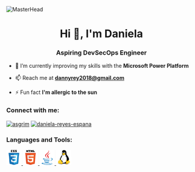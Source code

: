 ![MasterHead](https://cdn.acunetix.com/wp_content/uploads/2021/05/ACX-Business-oriented-cybersecurity-non-technical-SEO-posts-1000x525-1.png)

<h1 align="center">Hi 👋, I'm Daniela</h1>
<h3 align="center">Aspiring DevSecOps Engineer</h3>

- 🌱 I’m currently improving my skills with the **Microsoft Power Platform**

- 📫 Reach me at **dannyrey2018@gmail.com**

- ⚡ Fun fact **I'm allergic to the sun**

<h3 align="left">Connect with me:</h3>
<p align="left">
<a href="https://codepen.io/asgrim" target="blank"><img align="center" src="https://raw.githubusercontent.com/rahuldkjain/github-profile-readme-generator/master/src/images/icons/Social/codepen.svg" alt="asgrim" height="30" width="40" /></a>
<a href="https://linkedin.com/in/daniela-reyes-espana" target="blank"><img align="center" src="https://raw.githubusercontent.com/rahuldkjain/github-profile-readme-generator/master/src/images/icons/Social/linked-in-alt.svg" alt="daniela-reyes-espana" height="30" width="40" /></a>
</p>

<h3 align="left">Languages and Tools:</h3>
<p align="left"> <a href="https://www.w3schools.com/css/" target="_blank" rel="noreferrer"> <img src="https://raw.githubusercontent.com/devicons/devicon/master/icons/css3/css3-original-wordmark.svg" alt="css3" width="40" height="40"/> </a> <a href="https://www.w3.org/html/" target="_blank" rel="noreferrer"> <img src="https://raw.githubusercontent.com/devicons/devicon/master/icons/html5/html5-original-wordmark.svg" alt="html5" width="40" height="40"/> </a> <a href="https://www.java.com" target="_blank" rel="noreferrer"> <img src="https://raw.githubusercontent.com/devicons/devicon/master/icons/java/java-original.svg" alt="java" width="40" height="40"/> </a> <a href="https://www.linux.org/" target="_blank" rel="noreferrer"> <img src="https://raw.githubusercontent.com/devicons/devicon/master/icons/linux/linux-original.svg" alt="linux" width="40" height="40"/> </a> </p>

